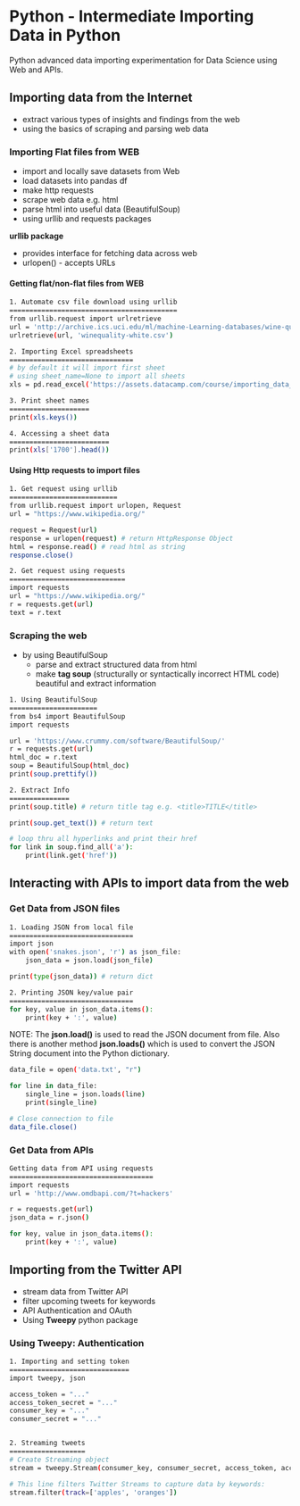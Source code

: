 # Python - Intermediate Importing Data in Python
Python advanced data importing experimentation for Data Science using Web and APIs.

## Importing data from the Internet
- extract various types of insights and findings from the web
- using the basics of scraping and parsing web data

### Importing Flat files from WEB
- import and locally save datasets from Web
- load datasets into pandas df
- make http requests
- scrape web data e.g. html
- parse html into useful data (BeautifulSoup) 
- using urllib and requests packages

**urllib package**
- provides interface for fetching data across web
- urlopen() - accepts URLs

#### Getting flat/non-flat files from WEB

```bash
1. Automate csv file download using urllib
==========================================
from urllib.request import urlretrieve
url = 'nttp://archive.ics.uci.edu/ml/machine-Learning-databases/wine-quality/winequality-white.csv'
urlretrieve(url, 'winequality-white.csv')

2. Importing Excel spreadsheets
===============================
# by default it will import first sheet
# using sheet_name=None to import all sheets
xls = pd.read_excel('https://assets.datacamp.com/course/importing_data_into_r/latitude.xls', sheet_name=None)

3. Print sheet names
====================
print(xls.keys())

4. Accessing a sheet data
=========================
print(xls['1700'].head())
```

#### Using Http requests to import files

```bash
1. Get request using urllib
===========================
from urllib.request import urlopen, Request
url = "https://www.wikipedia.org/"

request = Request(url)
response = urlopen(request) # return HttpResponse Object
html = response.read() # read html as string
response.close()

2. Get request using requests
=============================
import requests
url = "https://www.wikipedia.org/"
r = requests.get(url)
text = r.text
```

### Scraping the web
- by using BeautifulSoup
    - parse and extract structured data from html
    - make **tag soup** (structurally or syntactically incorrect HTML code) beautiful and extract information

```bash
1. Using BeautifulSoup
======================
from bs4 import BeautifulSoup
import requests

url = 'https://www.crummy.com/software/BeautifulSoup/'
r = requests.get(url)
html_doc = r.text
soup = BeautifulSoup(html_doc)
print(soup.prettify())

2. Extract Info
===============
print(soup.title) # return title tag e.g. <title>TITLE</title>

print(soup.get_text()) # return text

# loop thru all hyperlinks and print their href
for link in soup.find_all('a'):
    print(link.get('href'))
```

## Interacting with APIs to import data from the web

### Get Data from JSON files

```bash
1. Loading JSON from local file
===============================
import json
with open('snakes.json', 'r') as json_file:
    json_data = json.load(json_file)

print(type(json_data)) # return dict

2. Printing JSON key/value pair
===============================
for key, value in json_data.items():
    print(key + ':', value)
```

NOTE: The **json.load()** is used to read the JSON document from file. Also there is another method **json.loads()** which is used to convert the JSON String document into the Python dictionary.

```bash
data_file = open('data.txt', "r")

for line in data_file:
    single_line = json.loads(line)
    print(single_line)

# Close connection to file
data_file.close()
```

### Get Data from APIs

```bash
Getting data from API using requests
====================================
import requests
url = 'http://www.omdbapi.com/?t=hackers'

r = requests.get(url)
json_data = r.json()

for key, value in json_data.items():
    print(key + ':', value)
```

## Importing from the Twitter API
- stream data from Twitter API
- filter upcoming tweets for keywords
- API Authentication and OAuth
- Using **Tweepy** python package

### Using Tweepy: Authentication

```bash
1. Importing and setting token
==============================
import tweepy, json

access_token = "..."
access_token_secret = "..."
consumer_key = "..."
consumer_secret = "..."


2. Streaming tweets
===================
# Create Streaming object
stream = tweepy.Stream(consumer_key, consumer_secret, access_token, access_token_secret)

# This line filters Twitter Streams to capture data by keywords:
stream.filter(track=['apples', 'oranges'])
```